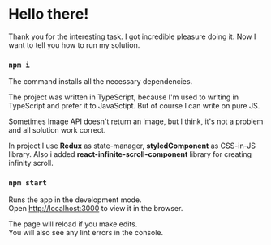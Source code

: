 # Hello there!

Thank you for the interesting task. I got incredible pleasure doing it. Now I want to tell you how to run my solution.
### `npm i`

The command installs all the necessary dependencies.

The project was written in TypeScript, because I'm used to writing in TypeScript and prefer it to JavaSctipt. But of course I can write on pure JS.

Sometimes Image API doesn't return an image, but I think, it's not a problem and all solution work correct.

In project I use **Redux** as state-manager, **styledComponent** as CSS-in-JS library. Also i added **react-infinite-scroll-component** library for creating infinity scroll. 
### `npm start`

Runs the app in the development mode.\
Open [http://localhost:3000](http://localhost:3000) to view it in the browser.

The page will reload if you make edits.\
You will also see any lint errors in the console.



